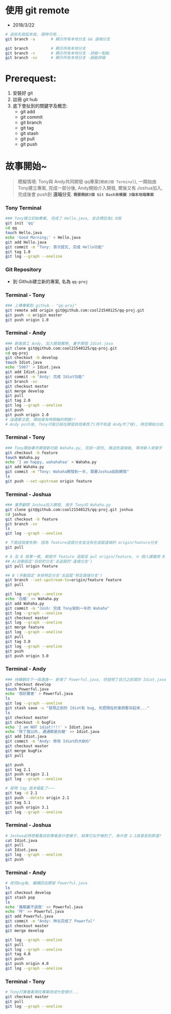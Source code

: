 # 使用 git remote 
- 2018/3/22

```sh
# 這些先寫起來放, 隨時可用... 
git branch -a       # 顯示所有本地分支 && 遠端分支

git branch          # 顯示所有本地分支
git branch -v       # 顯示所有本地分支 -詳細一點點
git branch -vv      # 顯示所有本地分支 -超級詳細
```
# Prerequest: 
1. 安裝好 git
2. 註冊 git hub
3. 底下會扯到的關鍵字及概念:
    - git add
    - git commit
    - git branch
    - git tag
    - git stash
    - git pull
    - git push



# 故事開始~
> 模擬情境: Tony與 Andy共同開發 qq專案(`開啟2個 Terminal`), 一開始由 Tony建立專案, 完成一部分後, Andy開始介入開發, 爾後又有 Joshua加入, 完成後會 push到 **遠端分支**. **`需要開啟3個 Git Bash來模擬 3個本地端專案`**

### Tony Terminal
```sh
### Tony建立初始專案, 完成了 Hello.java, 並且標註為1.0版
git init 'qq'
cd qq
touch Hello.java
echo 'Good Morning;' > Hello.java
git add Hello.java
git commit -m "Tony: 首次提交, 完成 Hello功能"
git tag 1.0
git log --graph --oneline
```

### Git Repository
- 到 Github建立新的專案, 名為 `qq-proj`

### Terminal - Tony
```sh
### 上傳專案到 github - "qq-proj"
git remote add origin git@github.com:cool21540125/qq-proj.git
git push -u origin master
git push origin 1.0
```

### Terminal - Andy
```sh
### 新進員工 Andy, 加入開發團隊, 著手開發 Idiot.java
git clone git@github.com:cool21540125/qq-proj.git
cd qq-proj
git checkout -b develop
touch Idiot.java
echo '5987' > Idiot.java
git add Idiot.java
git commit -m "Andy: 完成 Idiot功能"
git branch -vv
git checkout master
git merge develop
git pull
git tag 2.0
git log --graph --oneline
git push
git push origin 2.0
# 這邊要注意, 開始會有時間軸的問題!!
# Andy push後, Tony可能已經在開發其他東西了(而不知道 Andy作了啥), 時空開始分歧...
```

### Terminal - Tony
```sh
### Tony開始著手開發新功能 Wahaha.py, 完成一部份, 推送到遠端後, 等待新人來接手
git checkout -b feature
touch Wahaha.py
echo 'I am happy, wahahahaa' > Wahaha.py
git add Wahaha.py
git commit -m "Tony: Wahaha開發到一半, 需要Joshua協助開發"
ls
git push --set-upstream origin feature
```

### Terminal - Joshua
```sh
### 業界顧問 Joshua加入開發, 接手 Tony的 Wahaha.py
git clone git@github.com:cool21540125/qq-proj.git joshua
cd joshua
git checkout -b feature
git branch -vv
ls
git log --graph --oneline

# 下面這個會失敗~ 因為 feature這個分支並沒有在追蹤遠端的 origin/feature分支
git pull

# A 及 B 效果一樣, 都是作 feature 追蹤並 pul origin/feature, ※ 個人建議用 B ※
## A(自動設定'目前的分支'去追蹤的'遠端分支')
git pull origin feature

## B (手動設定'本地特定分支'去追蹤'特定遠端分支')
git branch --set-upstream-to=origin/feature feature
git pull

git log --graph --oneline
echo '白癡' >> Wahaha.py
git add Wahaha.py
git commit -m "Josh: 完成 Tony寫到一半的 Wahaha"
git log --graph --oneline
git checkout master
git log --graph --oneline
git merge feature
git log --graph --oneline
git pull
git tag 3.0
git log --graph --oneline
git push
git push origin 3.0
```

### Terminal - Andy
```sh
### 持續朝向下一版邁進~~ 新增了 Powerful.java, 但發現了自己之前寫的 Idiot.java有 bug...
git checkout develop
touch Powerful.java
echo '我好厲害' > Powerful.java
ls
git log --graph --oneline
git stash save -u "發現之前的 Idiot有 bug, 先把現在的東西暫存起來..."
ls
git checkout master
git checkout -b bugFix
echo 'I am NOT idiot!!!!' > Idiot.java
echo '除了我以外, 通通都是白癡' >> Idiot.java
git add Idiot.java
git commit -m "Andy: 修改 Idiot的大BUG"
git checkout master
git merge bugFix
git pull

git push
git tag 2.1
git push origin 2.1
git log --graph --oneline

# 發現 tag 版本錯亂了~~~
git tag -d 2.1
git push --delete origin 2.1
git tag 3.1
git push origin 3.1
git log --graph --oneline
```

### Terminal - Joshua
```sh
# Joshua此時想看看目前專案長什麼樣子, 結果它似乎嚇到了, 為什麼 2.1版會長到那邊?
cat Idiot.java
git pull
cat Idiot.java
git log --graph --oneline
git push
```


### Terminal - Andy
```sh
# 改完bug後, 繼續回去開發 Powerful.java
ls
git checkout develop
git stash pop
ls
echo '誰都贏不過我' >> Powerful.java
echo '哼' >> Powerful.java
git add Powerful.java
git commit -m "Andy: 林北完成了 Powerful"
git checkout master
git merge develop

git log --graph --oneline
git pull
git log --graph --oneline
git tag 4.0
git push
git push origin 4.0
git log --graph --oneline
```

### Terminal - Tony
```sh
# Tony打算看看現在專案改成什麼德行...
git checkout master
git pull
git log --graph --oneline
```
